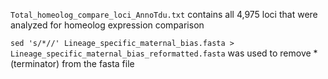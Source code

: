 
`Total_homeolog_compare_loci_AnnoTdu.txt` contains all 4,975 loci that were analyzed for homeolog expression comparison

`sed 's/*//' Lineage_specific_maternal_bias.fasta > Lineage_specific_maternal_bias_reformatted.fasta` was used to remove * (terminator) from the fasta file
